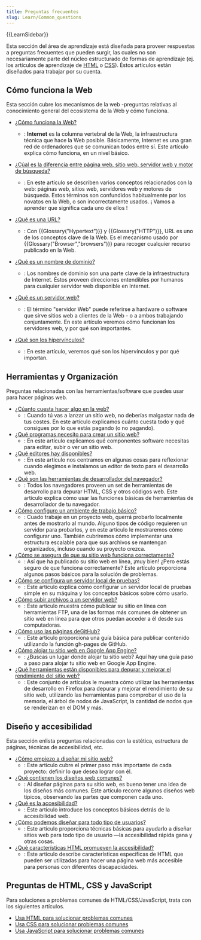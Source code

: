 ```yaml
---
title: Preguntas frecuentes
slug: Learn/Common_questions
---
```


{{LearnSidebar}}

Esta sección del área de aprendizaje está diseñada para proveer respuestas a preguntas frecuentes que pueden surgir, las cuales no son necesariamente parte del núcleo estructurado de formas de aprendizaje (ej. los artículos de aprendizaje de [HTML](/en-US/docs/Learn/HTML) o [CSS](/en-US/docs/Learn/CSS)). Éstos artículos están diseñados para trabajar por su cuenta.

## Cómo funciona la Web

Esta sección cubre los mecanismos de la web -preguntas relativas al conocimiento general del ecosistema de la Web y cómo funciona.

- [¿Cómo funciona la Web?](/es/docs/Learn/Common_questions/How_does_the_Internet_work)
  - : **Internet** es la columna vertebral de la Web, la infraestructura técnica que hace la Web posible. Básicamente, Internet es una gran red de ordenadores que se comunican todos entre sí. Este artículo explica cómo funciona, en un nivel básico.

- [¿Cúal es la diferencia entre página web, sitio web, servidor web y motor de búsqueda?](/en-US/docs/Learn/Common_questions/Pages_sites_servers_and_search_engines)
  - : En este artículo se describen varios conceptos relacionados con la web: páginas web, sitios web, servidores web y motores de búsqueda. Estos términos son confundidos habitualmente por los novatos en la Web, o son incorrectamente usados. ¡ Vamos a aprender que significa cada uno de ellos !
- [¿Qué es una URL?](/es/docs/Learn/Common_questions/What_is_a_URL)
  - : Con {{Glossary("Hypertext")}} y {{Glossary("HTTP")}}, URL es uno de los conceptos clave de la Web. Es el mecanismo usado por {{Glossary("Browser","browsers")}} para recoger cualquier recurso publicado en la Web.
- [¿Qué es un nombre de dominio?](/es/docs/Learn/Common_questions/What_is_a_domain_name)
  - : Los nombres de dominio son una parte clave de la infraestructura de Internet. Éstos proveen direcciones entendibles por humanos para cualquier servidor web disponible en Internet.
- [¿Qué es un servidor web?](/es/docs/Learn/Common_questions/What_is_a_web_server)
  - : El término "servidor Web" puede referirse a hardware o software que sirve sitios web a clientes de la Web - o a ambos trabajando conjuntamente. En este artículo veremos cómo funcionan los servidores web, y por qué son importantes.
- [¿Qué son los hipervínculos?](/es/docs/Learn/Common_questions/What_are_hyperlinks)
  - : En este artículo, veremos qué son los hipervínculos y por qué importan.

## Herramientas y Organización

Preguntas relacionadas con las herramientas/software que puedes usar para hacer páginas web.

- [¿Cúanto cuesta hacer algo en la web?](/es/docs/Learn/Common_questions/How_much_does_it_cost)
  - : Cuando tú vas a lanzar un sitio web, no deberías malgastar nada de tus costes. En este artículo explicamos cuánto cuesta todo y qué consigues por lo que estás pagando (o no pagando).
- [¿Qué programas necesito para crear un sitio web?](/es/docs/Learn/Common_questions/What_software_do_I_need)
  - : En este artículo explicamos qué componentes software necesitas para editar, subir o ver un sitio web.
- [¿Qué editores hay disponibles?](/es/docs/Learn/Common_questions/Available_text_editors)
  - : En este artículo nos centramos en algunas cosas para reflexionar cuando elegimos e instalamos un editor de texto para el desarrollo web.
- [¿Qué son las herramientas de desarrollador del navegador?](/es/docs/Learn/Common_questions/What_are_browser_developer_tools)
  - : Todos los navegadores proveen un set de herramientas de desarrollo para depurar HTML, CSS y otros códigos web. Este artículo explica cómo usar las funciones básicas de herramientas de desarrollador de tu navegador.
- [¿Cómo configuro un ambiente de trabajo básico?](/es/docs/Learn/Common_questions/Set_up_a_basic_working_environment)
  - : Cuado trabaje en un proyecto web, querrá probarlo localmente antes de mostrarlo al mundo. Alguno tipos de código requieren un servidor para probarlos, y en este artículo le mostraremos cómo configurar uno. También cubriremos cómo implementar una estructura escalable para que sus archivos se mantengan organizados, incluso cuando su proyecto crezca.
- [¿Cómo se asegura de que su sitio web funciona correctamente?](/es/docs/Learn/Common_questions/Checking_that_your_web_site_is_working_properly)
  - : Así que ha publicado su sitio web en línea, ¡muy bien! ¿Pero estás seguro de que funciona correctamente? Este artículo proporciona algunos pasos básicos para la solución de problemas.
- [¿Cómo se configura un servidor local de pruebas?](/es/docs/Learn/Common_questions/set_up_a_local_testing_server)
  - : Este artículo explica cómo configurar un servidor local de pruebas simple en su máquina y los conceptos básicos sobre cómo usarlo.
- [¿Cómo subir archivos a un servidor web?](/es/docs/Learn/Common_questions/Upload_files_to_a_web_server)
  - : Este artículo muestra cómo publicar su sitio en línea con herramientas FTP, una de las formas más comunes de obtener un sitio web en línea para que otros puedan acceder a él desde sus computadoras.
- [¿Cómo uso las páginas de](/es/docs/Learn/Common_questions/Using_GitHub_Pages)[GitHub?](/es/docs/Learn/Common_questions/Using_GitHub_Pages)
  - : Este artículo proporciona una guía básica para publicar contenido utilizando la función gh-pages de GitHub.
- [¿Cómo alojar tu sitio web en Google App Engine?](/en-US/Learn/Common_questions/How_do_you_host_your_website_on_Google_App_Engine)
  - : ¿Buscas un lugar donde alojar tu sitio web? Aquí hay una guía paso a paso para alojar tu sitio web en Google App Engine.
- [¿Qué herramientas están disponibles para depurar y mejorar el rendimiento del sitio web?](/es/docs/Tools/Performance)
  - : Este conjunto de artículos le muestra cómo utilizar las herramientas de desarrollo en Firefox para depurar y mejorar el rendimiento de su sitio web, utilizando las herramientas para comprobar el uso de la memoria, el árbol de nodos de JavaScript, la cantidad de nodos que se renderizan en el DOM y más.

## Diseño y accesibilidad

Esta sección enlista preguntas relacionadas con la estética, estructura de páginas, técnicas de accesibilidad, etc.

- [¿Cómo empiezo a diseñar mi sitio web?](/es/docs/Learn/Common_questions/Thinking_before_coding)
  - : Este artículo cubre el primer paso más importante de cada proyecto: definir lo que desea lograr con él.
- [¿Qué contienen los diseños web comunes?](/es/docs/Learn/Common_questions/Common_web_layouts)
  - : Al diseñar páginas para su sitio web, es bueno tener una idea de los diseños más comunes. Este artículo recorre algunos diseños web típicos, observando las partes que componen cada uno.
- [¿Qué es la accesibilidad?](/es/docs/Learn/Common_questions/What_is_accessibility)
  - : Este artículo introduce los conceptos básicos detrás de la accesibilidad web.
- [¿Cómo podemos diseñar para todo tipo de usuarios?](/es/docs/Learn/Common_questions/Design_for_all_types_of_users)
  - : Este artículo proporciona técnicas básicas para ayudarlo a diseñar sitios web para todo tipo de usuario —la accesibilidad rápida gana y otras cosas.
- [¿Qué características HTML promueven la accesibilidad?](/es/docs/Learn/Common_questions/HTML_features_for_accessibility)
  - : Este artículo describe características específicas de HTML que pueden ser utilizadas para hacer una página web más accesible para personas con diferentes discapacidades.

## Preguntas de HTML, CSS y JavaScript

Para soluciones a problemas comunes de HTML/CSS/JavaScript, trata con los siguientes artículos.

- [Usa HTML para solucionar problemas comunes](/en-US/docs/Learn/HTML/Howto)
- [Usa CSS para solucionar problemas comunes](/es/docs/Learn/CSS/Howto)
- [Usa JavaScript para solucionar problemas comunes](/es/docs/Learn/JavaScript/Howto)
